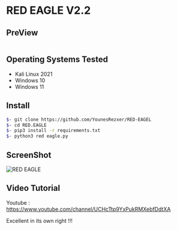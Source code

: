# RED EAGLE V2.2


## PreView
<pre>
</pre>


## Operating Systems Tested
- Kali Linux 2021
- Windows 10
- Windows 11


## Install
```bash
$- git clone https://github.com/YounesRezxer/RED-EAGEL
$- cd RED.EAGLE
$- pip3 install -r requirements.txt
$- python3 red eagle.py 
```

## ScreenShot
![RED EAGLE]([https://s6.uupload.ir/files/red.eagle_tarw.png](https://s8.uupload.ir/files/screenshot_2024-11-28_115901_ojjo.png))

## Video Tutorial
Youtube : https://www.youtube.com/channel/UCHcTtp9YxPukRMXebfDdtXA

Excellent in its own right !!!
